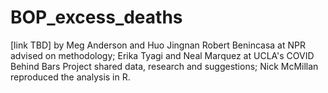 # BOP_excess_deaths<br>

[link TBD] by Meg Anderson and Huo Jingnan
Robert Benincasa at NPR advised on methodology; Erika Tyagi and Neal Marquez at UCLA's COVID Behind Bars Project shared data, research and suggestions; Nick McMillan reproduced the analysis in R.
